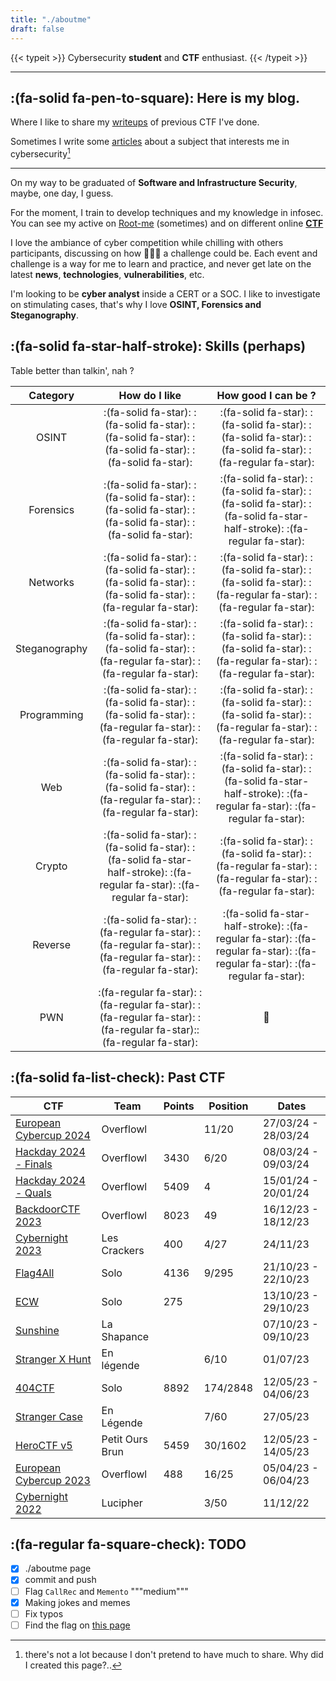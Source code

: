 ```yaml
---
title: "./aboutme"
draft: false
---
```



{{< typeit >}}
 Cybersecurity **student** and **CTF** enthusiast.
{{< /typeit >}}


---

## :(fa-solid fa-pen-to-square): Here is my blog.

Where I like to share my [writeups](/posts) of previous CTF I've done.

Sometimes I write some [articles](/articles) about a subject that interests me in cybersecurity[^1]
[^1]: there's not a lot because I don't pretend to have much to share. Why did I created this page?..

---

On my way to be graduated of **Software and Infrastructure Security**, maybe, one day, I guess.

For the moment, I train to develop techniques and my knowledge in infosec. You can see my active on [Root-me](https://discordapp.com/users/nozyzy) (sometimes) and on different online **[CTF](#fa-solid-fa-list-check-past-ctf)**

I love the ambiance of cyber competition while chilling with others participants, discussing on how 🤬🤬🤬 a challenge could be. Each event and challenge is a way for me to learn and practice, and never get late on the latest **news**, **technologies**, **vulnerabilities**, etc. 

I'm looking to be **cyber analyst** inside a CERT or a SOC. I like to investigate on stimulating cases, that's why I love **OSINT, Forensics and Steganography**. 

## :(fa-solid fa-star-half-stroke):  Skills (perhaps)

Table better than talkin', nah ?

|    Category     |                                                       How do I like                                                        |                                                      How good I can be ?                                                       |
|:---------------:|:--------------------------------------------------------------------------------------------------------------------------:|:------------------------------------------------------------------------------------------------------------------------------:|
|      OSINT      |          :(fa-solid fa-star): :(fa-solid fa-star): :(fa-solid fa-star): :(fa-solid fa-star): :(fa-solid fa-star):          |           :(fa-solid fa-star): :(fa-solid fa-star): :(fa-solid fa-star): :(fa-solid fa-star): :(fa-regular fa-star):           |
|    Forensics    |          :(fa-solid fa-star): :(fa-solid fa-star): :(fa-solid fa-star): :(fa-solid fa-star): :(fa-solid fa-star):          |     :(fa-solid fa-star): :(fa-solid fa-star): :(fa-solid fa-star): :(fa-solid fa-star-half-stroke): :(fa-regular fa-star):     |
|    Networks     |         :(fa-solid fa-star): :(fa-solid fa-star): :(fa-solid fa-star): :(fa-solid fa-star): :(fa-regular fa-star):         |          :(fa-solid fa-star): :(fa-solid fa-star): :(fa-solid fa-star): :(fa-regular fa-star): :(fa-regular fa-star):          |
|  Steganography  |        :(fa-solid fa-star): :(fa-solid fa-star): :(fa-solid fa-star): :(fa-regular fa-star): :(fa-regular fa-star):        |          :(fa-solid fa-star): :(fa-solid fa-star): :(fa-solid fa-star): :(fa-regular fa-star): :(fa-regular fa-star):          |
|   Programming   |        :(fa-solid fa-star): :(fa-solid fa-star): :(fa-solid fa-star): :(fa-regular fa-star): :(fa-regular fa-star):        |          :(fa-solid fa-star): :(fa-solid fa-star): :(fa-solid fa-star): :(fa-regular fa-star): :(fa-regular fa-star):          |
|       Web       |        :(fa-solid fa-star): :(fa-solid fa-star): :(fa-solid fa-star): :(fa-regular fa-star): :(fa-regular fa-star):        |    :(fa-solid fa-star): :(fa-solid fa-star): :(fa-solid fa-star-half-stroke): :(fa-regular fa-star): :(fa-regular fa-star):    |
|     Crypto      |  :(fa-solid fa-star): :(fa-solid fa-star): :(fa-solid fa-star-half-stroke): :(fa-regular fa-star): :(fa-regular fa-star):  |         :(fa-solid fa-star): :(fa-solid fa-star): :(fa-regular fa-star): :(fa-regular fa-star): :(fa-regular fa-star):         |
|     Reverse     |      :(fa-solid fa-star): :(fa-regular fa-star): :(fa-regular fa-star): :(fa-regular fa-star): :(fa-regular fa-star):      |  :(fa-solid fa-star-half-stroke): :(fa-regular fa-star): :(fa-regular fa-star): :(fa-regular fa-star): :(fa-regular fa-star):  |
|       PWN       |     :(fa-regular fa-star): :(fa-regular fa-star): :(fa-regular fa-star): :(fa-regular fa-star)::(fa-regular fa-star):      |                                                               💩                                                               |

## :(fa-solid fa-list-check): Past CTF

| CTF                                                      | Team            | Points | Position | Dates               |
|----------------------------------------------------------|-----------------|--------|----------|---------------------|
| [European Cybercup 2024](https://european-cybercup.com/) | Overflowl       |        | 11/20    | 27/03/24 - 28/03/24 |
| [Hackday 2024 - Finals](https://hackday.fr/)             | Overflowl       | 3430   | 6/20     | 08/03/24 - 09/03/24 |
| [Hackday 2024 - Quals](https://hackday.fr/)              | Overflowl       | 5409   | 4        | 15/01/24 - 20/01/24 |
| [BackdoorCTF 2023](/categories/backdoorctf-2023/)        | Overflowl       | 8023   | 49       | 16/12/23 - 18/12/23 |
| [Cybernight 2023](/categories/cybernight-2023/)          | Les Crackers    | 400    | 4/27     | 24/11/23            |
| [Flag4All](https://flag4all.sh/)                         | Solo            | 4136   | 9/295    | 21/10/23 - 22/10/23 |
| [ECW](https://challenge-ecw.fr/)                         | Solo            | 275    |          | 13/10/23 - 29/10/23 |
| [Sunshine](https://sunshinectf.org/)                     | La Shapance     |        |          | 07/10/23 - 09/10/23 |
| [Stranger X Hunt](https://strangercase.org/)             | En légende      |        | 6/10     | 01/07/23            |
| [404CTF](https://www.404ctf.fr)                          | Solo            | 8892   | 174/2848 | 12/05/23 - 04/06/23 |
| [Stranger Case](https://strangercase.org/)               | En Légende      |        | 7/60     | 27/05/23            |
| [HeroCTF v5](https://www.heroctf.fr/)                    | Petit Ours Brun | 5459   | 30/1602  | 12/05/23 - 14/05/23 |
| [European Cybercup 2023](https://european-cybercup.com/) | Overflowl       | 488    | 16/25    | 05/04/23 - 06/04/23 |
| [Cybernight 2022](/categories/cybernight-2022/)          | Lucipher        |        | 3/50     | 11/12/22            |


## :(fa-regular fa-square-check): TODO

- [x] ./aboutme page
- [x] commit and push
- [ ] Flag ``CallRec`` and ``Memento`` """medium"""
- [x] Making jokes and memes
- [ ] Fix typos
- [ ] Find the flag on [this page](/whatflag)
